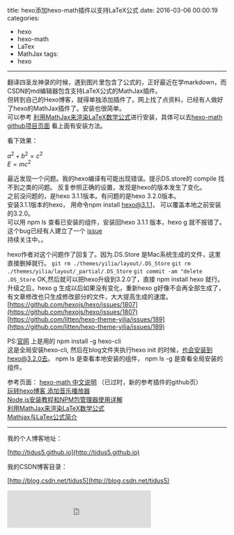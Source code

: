 title: hexo添加hexo-math插件以支持LaTeX公式
date: 2016-03-06 00:00:19
categories:
- hexo
- hexo-math
- LaTex
- MathJax
tags:
- hexo
---

翻译四圣龙神录的时候，遇到图片里包含了公式的，正好最近在学markdown，而CSDN的md编辑器包含支持LaTeX公式的MathJax插件。  
但转到自己的Hexo博客，就得单独添加插件了。网上找了点资料，已经有人做好了hexo的MathJax插件了。安装也很简单。  
可以参考 [利用MathJax来渲染LaTeX数学公式][1]进行安装，具体可以去[hexo-math github项目页面][2] 看上面有安装方法。

看下效果：

$a^2+b^2=c^2$   
$E=mc^2$

最近发现一个问题。我的hexo编译有可能出现错误。提示DS.store的 compile 找不到之类的问题。
反复参照正确的设置，发现是hexo的版本发生了变化。  
之前没问题的，是hexo 3.1.1版本。有问题的是hexo 3.2.0版本。  
安装3.1.1版本的hexo， 用命令npm install hexo@3.1.1， 可以覆盖本地之前安装的3.2.0。  
可以用 npm ls 查看已安装的组件，安装回hexo 3.1.1 版本，hexo g 就不报错了。
这个bug已经有人建立了一个 [issue](https://github.com/hexojs/hexo/issues/1793)  
持续关注中。。

<!--more-->

hexo作者对这个问题作了回复了。因为.DS.Store 是Mac系统生成的文件，这里直接删掉就行。
`git rm ./themes/yilia/layout/.DS_Store`
`git rm ./themes/yilia/layout/_partial/.DS_Store`
`git commit -am "delete .DS_Store`
OK,然后就可以把hexo升级到3.2.0了，直接 npm install hexo 就行。
升级之后，hexo g 生成以后如果没有变化，重新hexo g好像不会再全部生成了，有文章修改也只生成修改部分的文件，大大提高生成的速度。
[https://github.com/hexojs/hexo/issues/1807](https://github.com/hexojs/hexo/issues/1807)
[https://github.com/litten/hexo-theme-yilia/issues/189](https://github.com/litten/hexo-theme-yilia/issues/189)


PS:[官网](https://hexo.io/zh-cn/) 上是用的 npm install -g hexo-cli  
这是全局安装hexo-cli, 然后在blog文件夹执行hexo init 的时候，也会安装到hexo@3.2.0去。
npm ls 是查看本地安装的组件， npm ls -g 是查看全局安装的组件。

参考页面：
[hexo-math 中文说明](http://catx.me/2014/03/09/hexo-mathjax-plugin/) （已过时，新的参考插件的github页）  
[玩转hexo博客 添加音乐播放器](http://www.tuicool.com/articles/NneMnuF)  
[Node.js安装教程和NPM包管理器使用详解](http://www.jb51.net/article/53813.htm)  
[利用MathJax来渲染LaTeX数学公式][1]  
[Mathjax与LaTex公式简介](http://mlworks.cn/posts/introduction-to-mathjax-and-latex-expression/)



[1]: http://blog.csdn.net/emptyset110/article/details/50123231
[2]: https://github.com/akfish/hexo-math



---

我的个人博客地址：

[http://tidus5.github.io](http://tidus5.github.io)

我的CSDN博客目录：

[http://blog.csdn.net/tidus5](http://blog.csdn.net/tidus5)

<iframe frameborder="no" border="0" marginwidth="0" marginheight="0" width=330 height=86 src="http://music.163.com/outchain/player?type=2&id=208902&auto=0&height=66"></iframe>
